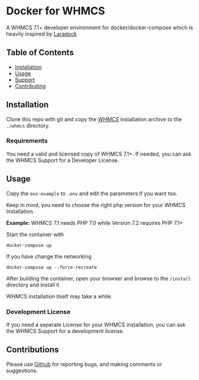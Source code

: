 Docker for WHMCS
===

A WHMCS 7.1+ developer environment for docker/docker-compose which is heavily inspired by [Laradock](https://github.com/laradock/laradock/)

## Table of Contents

- [Installation](#installation)
- [Usage](#usage)
- [Support](#support)
- [Contributing](#contributing)

## Installation

Clone this repo with git and copy the _[WHMCS](https://download.whmcs.com/ "Download Page")_ installation archive to the `./whmcs` directory.



### Requirements

You need a valid and licensed copy of WHMCS 7.1+.
If needed, you can ask the WHMCS Support for a Developer License.

## Usage

Copy the `env-example` to `.env` and edit the parameters if you want too.

Keep in mind, you need to choose the right php version for your WHMCS Installation.

**Example:** WHMCS 7.1 needs PHP 7.0 while Version 7.2 requires PHP 7.1+

Start the container with

```
docker-compose up
```

If you have change the networking

```
docker-compose up --force-recreate
```


After building the container, open your browser and browse to the `/install` directory and install it.

WHMCS installation itself may take a while.

### Development License

If you need a seperate License for your WHMCS installation, you can ask the WHMCS Support for a development license.

## Contributions

Please use [Github](https://github.com/darthsoup/docker-whmcs) for reporting bugs, and making comments or suggestions.
